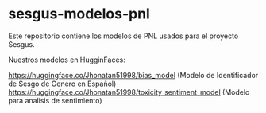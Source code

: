 # sesgus-modelos-pnl
Este repositorio contiene los modelos de PNL usados para el proyecto Sesgus.  

Nuestros modelos en HugginFaces: 

https://huggingface.co/Jhonatan51998/bias_model (Modelo de Identificador de Sesgo de Genero en Español)
https://huggingface.co/Jhonatan51998/toxicity_sentiment_model (Modelo para analisis de sentimiento)



